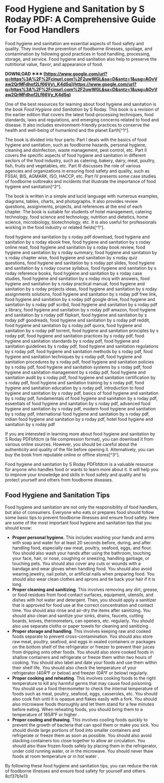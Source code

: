 
 
# Food Hygiene and Sanitation by S Roday PDF: A Comprehensive Guide for Food Handlers
 
Food hygiene and sanitation are essential aspects of food safety and quality. They involve the prevention of foodborne illnesses, spoilage, and contamination by following good practices in food handling, processing, storage, and service. Food hygiene and sanitation also help to preserve the nutritional value, flavor, and appearance of food.
 
**DOWNLOAD ✶✶✶ [https://www.google.com/url?q=https%3A%2F%2Fcinurl.com%2F2uwWGL&sa=D&sntz=1&usg=AOvVaw2QrMFdhof2Lf66Vy\_K4dSq](https://www.google.com/url?q=https%3A%2F%2Fcinurl.com%2F2uwWGL&sa=D&sntz=1&usg=AOvVaw2QrMFdhof2Lf66Vy_K4dSq)**


 
One of the best resources for learning about food hygiene and sanitation is the book *Food Hygiene and Sanitation* by S Roday. This book is a revision of the earlier edition that covers the latest food-processing techniques, food standards, laws and regulations, and emerging concerns related to food and disease. It also includes environment-friendly practices to conserve the health and well-being of humankind and the planet Earth[^1^].
 
The book is divided into four parts: Part I deals with the basics of food hygiene and sanitation, such as foodborne hazards, personal hygiene, cleaning and disinfection, waste management, pest control, etc. Part II covers the specific aspects of food hygiene and sanitation in different sectors of the food industry, such as catering, bakery, dairy, meat, poultry, fish, fruits and vegetables, etc. Part III discusses the role of various agencies and organizations in ensuring food safety and quality, such as FSSAI, BIS, AGMARK, ISO, HACCP, etc. Part IV presents some case studies of foodborne outbreaks and incidents that illustrate the importance of food hygiene and sanitation[^2^].
 
The book is written in a simple and lucid language with numerous examples, diagrams, tables, charts, and photographs. It also provides review questions, assignments, projects, and references at the end of each chapter. The book is suitable for students of hotel management, catering technology, food science and technology, nutrition and dietetics, home science, microbiology, biotechnology, etc. It is also useful for professionals working in the food industry or related fields[^1^].
 
food hygiene and sanitation by s roday pdf download,  food hygiene and sanitation by s roday ebook free,  food hygiene and sanitation by s roday online read,  food hygiene and sanitation by s roday book review,  food hygiene and sanitation by s roday summary,  food hygiene and sanitation by s roday chapter wise,  food hygiene and sanitation by s roday quiz questions,  food hygiene and sanitation by s roday ppt slides,  food hygiene and sanitation by s roday course syllabus,  food hygiene and sanitation by s roday reference books,  food hygiene and sanitation by s roday case studies,  food hygiene and sanitation by s roday mcq with answers,  food hygiene and sanitation by s roday practical manual,  food hygiene and sanitation by s roday projects ideas,  food hygiene and sanitation by s roday assignments solutions,  food hygiene and sanitation by s roday pdf free link,  food hygiene and sanitation by s roday pdf google drive,  food hygiene and sanitation by s roday pdf scribd,  food hygiene and sanitation by s roday pdf z library,  food hygiene and sanitation by s roday pdf amazon,  food hygiene and sanitation by s roday pdf flipkart,  food hygiene and sanitation by s roday pdf goodreads,  food hygiene and sanitation by s roday pdf reddit,  food hygiene and sanitation by s roday pdf quora,  food hygiene and sanitation by s roday pdf torrent,  food hygiene and sanitation principles by s roday pdf,  food hygiene and sanitation practices by s roday pdf,  food hygiene and sanitation standards by s roday pdf,  food hygiene and sanitation guidelines by s roday pdf,  food hygiene and sanitation regulations by s roday pdf,  food hygiene and sanitation methods by s roday pdf,  food hygiene and sanitation techniques by s roday pdf,  food hygiene and sanitation procedures by s roday pdf,  food hygiene and sanitation policies by s roday pdf,  food hygiene and sanitation systems by s roday pdf,  food hygiene and sanitation management by s roday pdf,  food hygiene and sanitation audit by s roday pdf,  food hygiene and sanitation certification by s roday pdf,  food hygiene and sanitation training by s roday pdf,  food hygiene and sanitation education by s roday pdf,  introduction to food hygiene and sanitation by s roday pdf,  basics of food hygiene and sanitation by s roday pdf,  fundamentals of food hygiene and sanitation by s roday pdf,  essentials of food hygiene and sanitation by s roday pdf,  advanced food hygiene and sanitation by s roday pdf,  modern food hygiene and sanitation by s roday pdf,  international food hygiene and sanitation by s roday pdf,  indian food hygiene and sanitation by s roday pdf,  hotel food hygiene and sanitation by s roday pdf
 
If you are interested in learning more about food hygiene and sanitation by S Roday PDFbfdcm (a file compression format), you can download it from various online sources. However, you should be careful about the authenticity and quality of the file before opening it. Alternatively, you can buy the book from reputable online or offline stores[^3^].
 
Food hygiene and sanitation by S Roday PDFbfdcm is a valuable resource for anyone who handles food or wants to learn more about it. It will help you to improve your knowledge and skills in food safety and quality and to protect yourself and others from foodborne diseases.
  
## Food Hygiene and Sanitation Tips
 
Food hygiene and sanitation are not only the responsibility of food handlers, but also of consumers. Everyone who eats or prepares food should follow some basic tips to prevent foodborne illnesses and ensure food safety. Here are some of the most important food hygiene and sanitation tips that you should know:
 
- **Proper personal hygiene**. This includes washing your hands and arms with soap and water for at least 20 seconds before, during, and after handling food, especially raw meat, poultry, seafood, eggs, and flour. You should also wash your hands after using the bathroom, touching your face, hair, or nose, coughing or sneezing, handling garbage, or touching pets. You should also cover any cuts or wounds with a bandage and wear gloves when handling food. You should also avoid wearing jewelry, nail polish, or artificial nails when preparing food. You should also wear clean clothes and aprons and tie back your hair if it is long.
- **Proper cleaning and sanitizing**. This involves removing any dirt, grease, or food residues from food contact surfaces, equipment, utensils, and dishes with hot water and detergent. Then, you should apply a sanitizer that is approved for food use at the correct concentration and contact time. You should also rinse and air-dry the items after sanitizing. You should also clean and sanitize your sinks, drains, faucets, cutting boards, knives, thermometers, can openers, etc. regularly. You should also use separate cloths or paper towels for cleaning and sanitizing .
- **Proper storage and handling**. This involves keeping raw and cooked foods separate to prevent cross-contamination. You should also store raw meat, poultry, seafood, and eggs in sealed containers or packages on the bottom shelf of the refrigerator or freezer to prevent their juices from dripping onto other foods. You should also store cooked foods in shallow containers and refrigerate or freeze them within two hours of cooking. You should also label and date your foods and use them within their shelf life. You should also check the temperature of your refrigerator (40Â°F or below) and freezer (0Â°F or below) regularly.
- **Proper cooking and reheating**. This involves cooking foods to the right temperature to kill any harmful germs that may cause food poisoning. You should use a food thermometer to check the internal temperature of foods such as meat, poultry, seafood, eggs, casseroles, etc. You should also cook fish until it is opaque and flakes easily with a fork. You should also microwave foods thoroughly and let them stand for a few minutes before eating. When reheating foods, you should bring them to a temperature of 165Â°F or higher .
- **Proper cooling and thawing**. This involves cooling foods quickly to prevent the growth of bacteria that can spoil them or make you sick. You should divide large portions of food into smaller containers and refrigerate or freeze them as soon as possible. You should also avoid stacking containers too close together to allow air circulation. You should also thaw frozen foods safely by placing them in the refrigerator, under cold running water, or in the microwave. You should never thaw foods at room temperature or in hot water .

By following these food hygiene and sanitation tips, you can reduce the risk of foodborne illnesses and ensure food safety for yourself and others.
 8cf37b1e13
 
